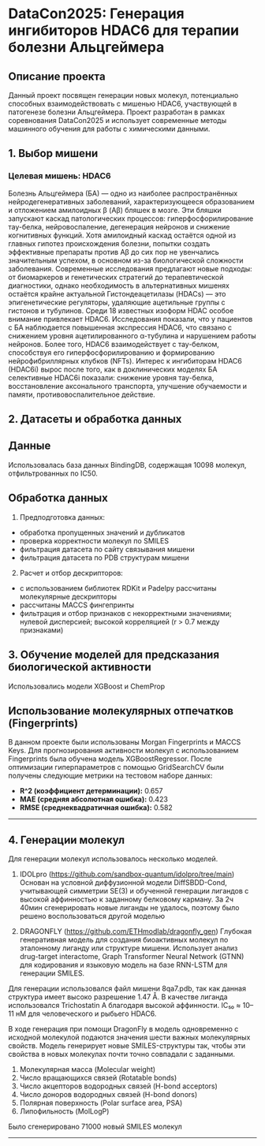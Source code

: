 #  DataCon2025: Генерация ингибиторов HDAC6 для терапии болезни Альцгеймера
## Описание проекта
Данный проект посвящен генерации новых молекул, потенциально способных взаимодействовать с мишенью HDAC6, участвующей в патогенезе болезни Альцгеймера. Проект разработан в рамках соревнования DataCon2025 и использует современные методы машинного обучения для работы с химическими данными.
##  1. Выбор мишени
###  Целевая мишень: **HDAC6**
Болезнь Альцгеймера (БА) — одно из наиболее распространённых нейродегенеративных заболеваний, характеризующееся образованием и отложением амилоидных β (Aβ) бляшек в мозге. Эти бляшки запускают каскад патологических процессов: гиперфосфорилирование тау-белка, нейровоспаление, дегенерация нейронов и снижение когнитивных функций.
Хотя амилоидный каскад остаётся одной из главных гипотез происхождения болезни, попытки создать эффективные препараты против Aβ до сих пор не увенчались значительным успехом, в основном из-за биологической сложности заболевания. Современные исследования предлагают новые подходы: от биомаркеров и генетических стратегий до терапевтической диагностики, однако необходимость в альтернативных мишенях остаётся крайне актуальной
Гистондеацетилазы (HDACs) — это эпигенетические регуляторы, удаляющие ацетильные группы с гистонов и тубулинов. Среди 18 известных изоформ HDAC особое внимание привлекает HDAC6. Исследования показали, что у пациентов с БА наблюдается повышенная экспрессия HDAC6, что связано с снижением уровня ацетилированного α-тубулина и нарушением работы нейронов. Более того, HDAC6 взаимодействует с тау-белком, способствуя его гиперфосфорилированию и формированию нейрофибриллярных клубков (NFTs). Интерес к ингибиторам HDAC6 (HDAC6i) вырос после того, как в доклинических моделях БА селективные HDAC6i показали: снижение уровня тау-белка, восстановление аксонального транспорта, улучшение обучаемости и памяти, противовоспалительное действие.

##  2. Датасеты и обработка данных
## Данные
Использовалась база данных BindingDB, содержащая 10098 молекул, отфильтрованных по IC50.
## Обработка данных
1) Предподготовка данных:
- обработка пропущенных значений и дубликатов
- проверка корректности молекул по SMILES
- фильтрация датасета по сайту связывания мишени
- фильтрация датасета по PDB структурам мишени
2) Расчет и отбор дескрипторов:
- с использованием библиотек RDKit и Padelpy рассчитаны молекулярные дескрипторы
- рассчитаны MACCS фингепринты
- фильтрация и отбор признаков с некорректными значениями;
нулевой дисперсией; высокой корреляцией (r > 0.7 между признаками)

##  3. Обучение моделей для предсказания биологической активности
Использовались модели XGBoost и ChemProp

## Использование молекулярных отпечатков (Fingerprints)
В данном проекте были использованы Morgan Fingerprints и MACCS Keys.
Для прогнозирования активности молекул с использованием Fingerprints была обучена модель XGBoostRegressor. После оптимизации гиперпараметров с помощью GridSearchCV были получены следующие метрики на тестовом наборе данных:

*   **R^2 (коэффициент детерминации):** 0.657
*   **MAE (средняя абсолютная ошибка):** 0.423
*   **RMSE (среднеквадратичная ошибка):** 0.582
---
##  4. Генерации молекул
Для генерации молекул использовалось несколько моделей.

1) IDOLpro (https://github.com/sandbox-quantum/idolpro/tree/main)
Основан на условной диффузионной модели DiffSBDD-Cond, учитывающей симметрии SE(3) и обученной генерации лигандов с высокой аффинностью к заданному белковому карману. За 2ч 40мин сгенерировать новые лиганды не удалось, поэтому было решено воспользоваться другой моделью
 
2) DRAGONFLY (https://github.com/ETHmodlab/dragonfly_gen)
Глубокая генеративная модель для создания биоактивных молекул по эталонному лиганду или структуре мишени. Использует анализ drug-target interactome, Graph Transformer Neural Network (GTNN) для кодирования и языковую модель на базе RNN-LSTM для генерации SMILES.

Для генерации использовался файл мишени 8qa7.pdb, так как данная структура имеет высоко разрешение 1.47 Å. В качестве лиганда использовался Trichostatin A благодаря высокой аффинности. IC₅₀ ≈ 10–11 нМ для человеческого и рыбьего HDAC6.

В ходе генерация при помощи DragonFly в модель одновременно с исходной молекулой подаются значения шести важных молекулярных свойств. Модель генерирует новые SMILES-структуры так, чтобы эти свойства в новых молекулах почти точно совпадали с заданными.
1) Молекулярная масса (Molecular weight)
2) Число вращающихся связей (Rotatable bonds)
3) Число акцепторов водородных связей (H-bond acceptors)
4) Число доноров водородных связей (H-bond donors)
5) Полярная поверхность (Polar surface area, PSA)
6) Липофильность (MolLogP)

Было сгенерировано 71000 новый SMILES молекул





---
